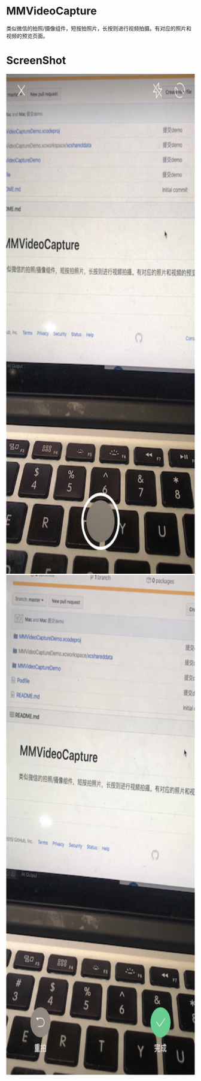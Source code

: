 # MMVideoCapture
类似微信的拍照/摄像组件，短按拍照片，长按则进行视频拍摄。有对应的照片和视频的预览页面。
# ScreenShot
<img width="750" height="1334" src="https://github.com/MrQQQQQQQQQQ/MMVideoCapture/raw/master/MMVideoCaptureDemo/ScreenShots/IMG_2097.PNG"/>
<img width="750" height="1334" src="https://github.com/MrQQQQQQQQQQ/MMVideoCapture/raw/master/MMVideoCaptureDemo/ScreenShots/IMG_2098.PNG"/>


